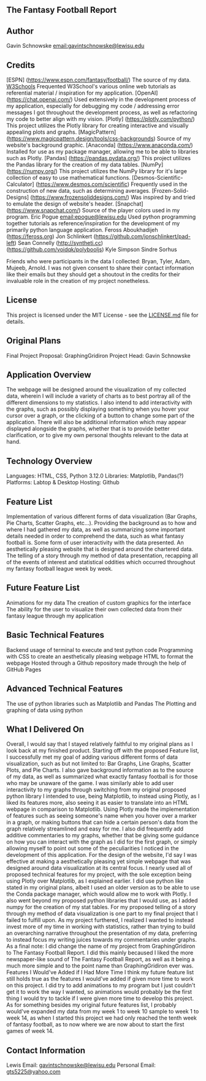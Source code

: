## The Fantasy Football Report

## Author
Gavin Schnowske [email:gavintschnowske@lewisu.edu](mailto:gavintschnowske@lewisu.edu)

## Credits
[ESPN] (https://www.espn.com/fantasy/football/) The source of my data. 
[W3Schools](https://www.w3schools.com/) Frequented W3School's various online web tutorials as referential material / inspiration for my application. 
[OpenAI] (https://chat.openai.com/) Used extensively in the development process of my application, especially for debugging my code / addressing error
messages I got throughout the development process, as well as refactoring my code to better align with my vision.
[Plotly] (https://plotly.com/python/) This project utilizes the Plotly library for creating interactive and visually appealing plots and graphs.
[MagicPattern] (https://www.magicpattern.design/tools/css-backgrounds) Source of my website's background graphic.
[Anaconda] (https://www.anaconda.com/) Installed for use as my package manager, allowing me to be able to libraries such as Plotly.
[Pandas] (https://pandas.pydata.org/) This project utilizes the Pandas library for the creation of my data tables.
[NumPy] (https://numpy.org/) This project utilizes the NumPy library for it's large collection of easy to use mathematical functions. 
[Desmos-Scientific-Calculator] (https://www.desmos.com/scientific) Frequently used in the construction of new data, such as determining averages. 
[Frozen-Solid-Designs] (https://www.frozensoliddesigns.com/) Was inspired by and tried to emulate the design of website's header.
[Snapchat] (https://www.snapchat.com/) Source of the player colors used in my program.
Eric Pogue [email:epogue@lewisu.edu](mailto:epogue@lewisu.edu) Used python programming together tutorials as reference/inspiration for the development of
my primarily python language application.
Feross Aboukhadijeh (https://feross.org)
Jon Schlinkert (https://github.com/jonschlinkert/pad-left)
Sean Connelly (http://syntheti.cc) (https://github.com/voidqk/polybooljs)
Kyle Simpson
Sindre Sorhus

Friends who were participants in the data I collected: Bryan, Tyler, Adam, Mujeeb, Arnold. I was not given consent to share their contact information
like their emails but they should get a shoutout in the credits for their invaluable role in the creation of my project nonetheless. 

## License
This project is licensed under the MIT License - see the [LICENSE.md](LICENSE) file for details.

## Original Plans

Final Project Proposal: GraphingGridiron
Project Head: Gavin Schnowske

## Application Overview
The webpage will be designed around the visualization of my collected data, wherein I will include a variety of charts as to best portray all of the different dimensions to my statistics. I also intend to add interactivity with the graphs, such as possibly displaying something when you hover your cursor over a graph, or the clicking of a button to change some part of the application. There will also be additional information which may appear displayed alongside the graphs, whether that is to provide better clarification, or to give my own personal thoughts relevant to the data at hand.

## Technology Overview
Languages: HTML, CSS, Python 3.12.0
Libraries: Matplotlib, Pandas(?)
Platforms: Labtop & Desktop
Hosting: Github
## Feature List
Implementation of various different forms of data visualization (Bar Graphs, Pie Charts, Scatter Graphs, etc...).
Providing the background as to how and where I had gathered my data, as well as summarizing some important details needed in order to comprehend the data, such as what fantasy football is.
Some form of user interactivity with the data presented.
An aesthetically pleasing website that is designed around the chartered data.
The telling of a story through my method of data presentation, recapping all of the events of interest and statistical oddities which occurred throughout my fantasy football league week by week.
## Future Feature List
Animations for my data
The creation of custom graphics for the interface
The ability for the user to visualize their own collected data from their fantasy league through my application
## Basic Technical Features
Backend usage of terminal to execute and test python code
Programming with CSS to create an aesthetically pleasing webpage
HTML to format the webpage
Hosted through a Github repository made through the help of GitHub Pages
## Advanced Technical Features
The use of python libraries such as Matplotlib and Pandas
The Plotting and graphing of data using python

## What I Delivered On
Overall, I would say that I stayed relatively faithful to my original plans as I look back at my finished product.
Starting off with the proposed Feature list, I successfully met my goal of adding various different forms of data visualization, such as but not limited to: Bar Graphs, Line Graphs, Scatter Plots, and Pie Charts.
I also gave background information as to the source of my data, as well as summarized what exactly fantasy football is for those who may be unaware of the game.
I was similarly able to add user interactivity to my graphs through switching from my original proposed python library I intended to use, being Matplotlib, to instead using Plotly, as I liked its features more, also seeing it as easier to translate into an HTML webpage in comparison to Matplotlib.
Using Plotly made the implementation of features such as seeing someone's name when you hover over a marker in a graph, or making buttons that can hide a certain person's data from the graph relatively streamlined and easy for me.
I also did frequently add additive commentaries to my graphs, whether that be giving some guidance on how you can interact with the graph as I did for the first graph, or simply allowing myself to point out some of the peculiarities I noticed in the development of this application.
For the design of the website, I'd say I was effective at making a aesthetically pleasing yet simple webpage that was designed around data visualization at its central focus. I nearly used all of proposed technical features for my project, with the sole exception being using Plotly over Matplotlib, as I explained earlier.
I did use python like stated in my original plans, albeit I used an older version as to be able to use the Conda package manager, which would allow me to work with Plotly.
I also went beyond my proposed python libraries that I would use, as I added numpy for the creation of my stat tables.
For my proposed telling of a story through my method of data visualization is one part to my final project that I failed to fulfill upon. As my project furthered, I realized I wanted to instead invest more of my time in working with statistics, rather than trying to build an overarching narrative throughout the presentation of my data, preferring to instead focus my writing juices towards my commentaries under graphs.
As a final note: I did change the name of my project from GraphingGridiron to The Fantasy Football Report. I did this mainly becaused I liked the more newspaper-like sound of The Fantasy Football Report, as well as it being a much more simple and to the point name than GraphingGridiron ever was.
Features I Would've Added if I Had More Time
I think my future feature list still holds true as the features I would've added if given more time to work on this project. I did try to add animations to my program but I just couldn't get it to work the way I wanted, so animations would probably be the first thing I would try to tackle if I were given more time to develop this project. As for something besides my original future features list, I probably would've expanded my data from my week 1 to week 10 sample to week 1 to week 14, as when I started this project we had only reached the tenth week of fantasy football, as to now where we are now about to start the first games of week 14.

## Contact Information
Lewis Email: gavintschnowske@lewisu.edu
Personal Email: gts5225@yahoo.com